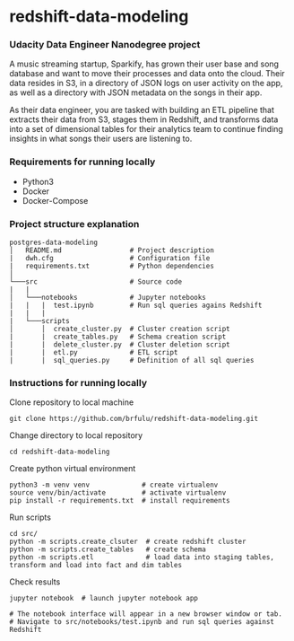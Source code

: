 # redshift-data-modeling
### Udacity Data Engineer Nanodegree project
A music streaming startup, Sparkify, has grown their user base and song database and want to move their processes and data onto the cloud. Their data resides in S3, in a directory of JSON logs on user activity on the app, as well as a directory with JSON metadata on the songs in their app.

As their data engineer, you are tasked with building an ETL pipeline that extracts their data from S3, stages them in Redshift, and transforms data into a set of dimensional tables for their analytics team to continue finding insights in what songs their users are listening to. 

### Requirements for running locally
- Python3 
- Docker
- Docker-Compose 

### Project structure explanation
```
postgres-data-modeling
│   README.md                 # Project description
|   dwh.cfg                   # Configuration file
|   requirements.txt          # Python dependencies
│   
└───src                       # Source code
|   |               
│   └───notebooks             # Jupyter notebooks
|   |   |  test.ipynb         # Run sql queries agains Redshift
|   |   |
|   └───scripts
│       │  create_cluster.py  # Cluster creation script
|       |  create_tables.py   # Schema creation script
|       |  delete_cluster.py  # Cluster deletion script
|       |  etl.py             # ETL script
|       |  sql_queries.py     # Definition of all sql queries
```

### Instructions for running locally

Clone repository to local machine
```
git clone https://github.com/brfulu/redshift-data-modeling.git
```

Change directory to local repository
```
cd redshift-data-modeling
```

Create python virtual environment
```
python3 -m venv venv             # create virtualenv
source venv/bin/activate         # activate virtualenv
pip install -r requirements.txt  # install requirements
```

Run scripts
```
cd src/
python -m scripts.create_clsuter  # create redshift cluster
python -m scripts.create_tables   # create schema
python -m scripts.etl             # load data into staging tables, transform and load into fact and dim tables
```

Check results

```
jupyter notebook  # launch jupyter notebook app

# The notebook interface will appear in a new browser window or tab.
# Navigate to src/notebooks/test.ipynb and run sql queries against Redshift
```
